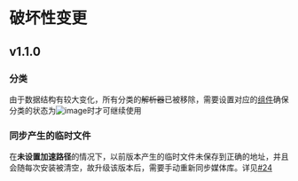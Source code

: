 # 破坏性变更

## v1.1.0

### 分类
由于数据结构有较大变化，所有分类的~~解析器~~已被移除，需要设置对应的[组件](https://github.com/Bakabase/InsideWorld/blob/main/Docs/DEFINITIONS.md#%E7%BB%84%E4%BB%B6)确保分类的状态为![image](https://user-images.githubusercontent.com/2888789/147025320-15369813-b9dd-44e1-b268-c32938423d39.png)时才可继续使用

### 同步产生的临时文件
在**未设置加速路径**的情况下，以前版本产生的临时文件未保存到正确的地址，并且会随每次安装被清空，故升级该版本后，需要手动重新同步媒体库。详见[#24](https://github.com/Bakabase/InsideWorld/issues/24)
